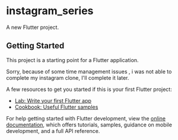 # instagram_series

A new Flutter project.

## Getting Started

This project is a starting point for a Flutter application.

Sorry, because of some time management issues , i was not able to complete my instagram clone, I'll complete it later.

A few resources to get you started if this is your first Flutter project:

- [Lab: Write your first Flutter app](https://docs.flutter.dev/get-started/codelab)
- [Cookbook: Useful Flutter samples](https://docs.flutter.dev/cookbook)

For help getting started with Flutter development, view the
[online documentation](https://docs.flutter.dev/), which offers tutorials,
samples, guidance on mobile development, and a full API reference.
